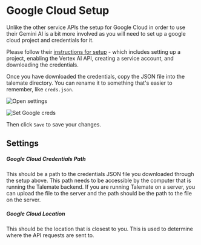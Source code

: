 # Google Cloud Setup

Unlike the other service APIs the setup for Google Cloud in order to use their Gemini AI is a bit more involved as you will need to set up a google cloud project and credentials for it.

Please follow their [instructions for setup](https://cloud.google.com/vertex-ai/docs/start/client-libraries) - which includes setting up a project, enabling the Vertex AI API, creating a service account, and downloading the credentials.

Once you have downloaded the credentials, copy the JSON file into the talemate directory. You can rename it to something that's easier to remember, like `creds.json`.

![Open settings](/talemate/img/0.26.0/open-settings.png)

![Set Google creds](/talemate/img/0.26.0/google-settings.png)

Then click `Save` to save your changes.

## Settings

##### Google Cloud Credentials Path

This should be a path to the credentials JSON file you downloaded through the setup above. This path needs to be accessible by the computer that is running the Talemate backend. If you are running Talemate on a server, you can upload the file to the server and the path should be the path to the file on the server.

##### Google Cloud Location

This should be the location that is closest to you. This is used to determine where the API requests are sent to.